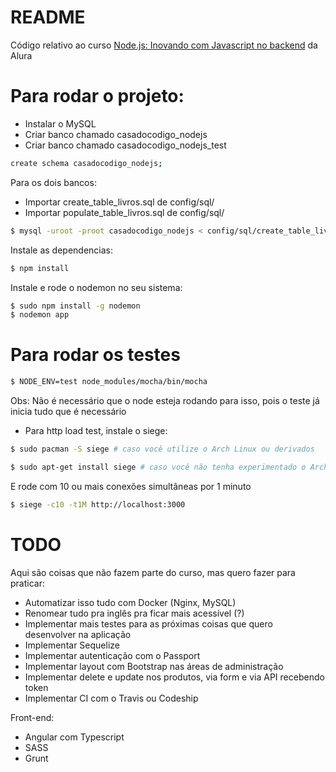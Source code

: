 # README #

Código relativo ao curso [Node.js: Inovando com Javascript no backend](https://cursos.alura.com.br/course/node-js) da Alura

# Para rodar o projeto:

- Instalar o MySQL
- Criar banco chamado casadocodigo_nodejs
- Criar banco chamado casadocodigo_nodejs_test

```bash
create schema casadocodigo_nodejs;
```

Para os dois bancos:

- Importar create_table_livros.sql de config/sql/
- Importar populate_table_livros.sql de config/sql/

```bash
$ mysql -uroot -proot casadocodigo_nodejs < config/sql/create_table_livros.sql
```

Instale as dependencias:

```bash
$ npm install
```

Instale e rode o nodemon no seu sistema:

```bash
$ sudo npm install -g nodemon
$ nodemon app
```

# Para rodar os testes

```bash
$ NODE_ENV=test node_modules/mocha/bin/mocha
```
Obs: Não é necessário que o node esteja rodando para isso, pois o teste já inicia tudo que é necessário

- Para http load test, instale o siege:

```bash
$ sudo pacman -S siege # caso você utilize o Arch Linux ou derivados
```

```bash
$ sudo apt-get install siege # caso você não tenha experimentado o Arch Linux ainda :D
```

E rode com 10 ou mais conexões simultâneas por 1 minuto

```bash
$ siege -c10 -t1M http://localhost:3000
```

# TODO

Aqui são coisas que não fazem parte do curso, mas quero fazer para praticar:

- Automatizar isso tudo com Docker (Nginx, MySQL)
- Renomear tudo pra inglês pra ficar mais acessível (?)
- Implementar mais testes para as próximas coisas que quero desenvolver na aplicação
- Implementar Sequelize
- Implementar autenticação com o Passport
- Implementar layout com Bootstrap nas áreas de administração
- Implementar delete e update nos produtos, via form e via API recebendo token
- Implementar CI com o Travis ou Codeship


Front-end:

- Angular com Typescript
- SASS
- Grunt
